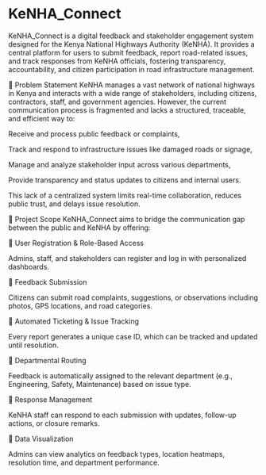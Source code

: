 # KeNHA_Connect
KeNHA_Connect is a digital feedback and stakeholder engagement system designed for the Kenya National Highways Authority (KeNHA). It provides a central platform for users to submit feedback, report road-related issues, and track responses from KeNHA officials, fostering transparency, accountability, and citizen participation in road infrastructure management.

📌 Problem Statement
KeNHA manages a vast network of national highways in Kenya and interacts with a wide range of stakeholders, including citizens, contractors, staff, and government agencies. However, the current communication process is fragmented and lacks a structured, traceable, and efficient way to:

Receive and process public feedback or complaints,

Track and respond to infrastructure issues like damaged roads or signage,

Manage and analyze stakeholder input across various departments,

Provide transparency and status updates to citizens and internal users.

This lack of a centralized system limits real-time collaboration, reduces public trust, and delays issue resolution.

🎯 Project Scope
KeNHA_Connect aims to bridge the communication gap between the public and KeNHA by offering:

🔹 User Registration & Role-Based Access

Admins, staff, and stakeholders can register and log in with personalized dashboards.

🔹 Feedback Submission

Citizens can submit road complaints, suggestions, or observations including photos, GPS locations, and road categories.

🔹 Automated Ticketing & Issue Tracking

Every report generates a unique case ID, which can be tracked and updated until resolution.

🔹 Departmental Routing

Feedback is automatically assigned to the relevant department (e.g., Engineering, Safety, Maintenance) based on issue type.

🔹 Response Management

KeNHA staff can respond to each submission with updates, follow-up actions, or closure remarks.

🔹 Data Visualization

Admins can view analytics on feedback types, location heatmaps, resolution time, and department performance.